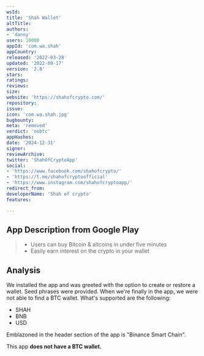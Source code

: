 ```yaml
---
wsId: 
title: 'Shah Wallet'
altTitle: 
authors:
- 'danny'
users: 10000
appId: 'com.wa.shah'
appCountry: 
released: '2022-03-28'
updated: '2022-09-17'
version: '2.8'
stars: 
ratings: 
reviews: 
size: 
website: 'https://shahofcrypto.com/'
repository: 
issue: 
icon: 'com.wa.shah.jpg'
bugbounty: 
meta: 'removed'
verdict: 'nobtc'
appHashes: 
date: '2024-12-31'
signer: 
reviewArchive: 
twitter: 'ShahOfCryptoApp'
social:
- 'https://www.facebook.com/shahofcrypto/'
- 'https://t.me/shahofcryptoofficial'
- 'https://www.instagram.com/shahofcryptoapp/'
redirect_from: 
developerName: 'Shah of crypto'
features: 

---
```


## App Description from Google Play 

> - Users can buy Bitcoin & altcoins in under five minutes
> - Easily earn interest on the crypto in your wallet

## Analysis 

We installed the app and was greeted with the option to create or restore a wallet. Seed phrases were provided. When we're finally in the app, we were not able to find a BTC wallet. What's supported are the following: 

- SHAH 
- BNB
- USD 

Emblazoned in the header section of the app is "Binance Smart Chain". 

This app **does not have a BTC wallet.**


